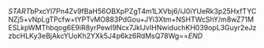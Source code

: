 $START$bPxcYl7Pn4Zv9fBaH56OBXpPZgT4m1LXVbj6/iJ0iYUeRk3p25HxfTYCNZj5+vNpLgTPcfw+tYPTvMO883PdGou+JYi3Xtm+NSHTWcShY/m8wZ71MESLkpWMThbqog6E9iR8yrPewI9Ncx7JklJvIHNwiduchKH039opL3Guyr2eJzzbcHLKy3eBjAkcYUoKh2YXk5J4p6kz6RdMsQ78Wg==$END$